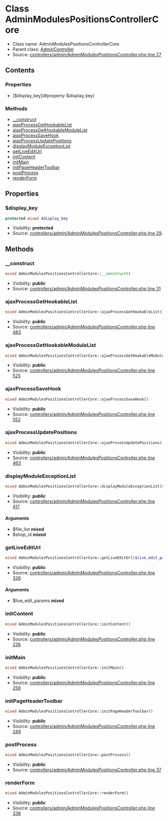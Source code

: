 Class AdminModulesPositionsControllerCore
=====================





* Class name: AdminModulesPositionsControllerCore
* Parent class: [AdminController](class.AdminControllerCore.md)
* Source: [controllers/admin/AdminModulesPositionsController.php line 27](https://github.com/PrestaShop/PrestaShop/blob/1.6.0.6/controllers/admin/AdminModulesPositionsController.php#L27)


Contents
--------


### Properties

* [$display_key](#property-$display_key)

### Methods

* [__construct](#method-__construct)
* [ajaxProcessGetHookableList](#method-ajaxProcessGetHookableList)
* [ajaxProcessGetHookableModuleList](#method-ajaxProcessGetHookableModuleList)
* [ajaxProcessSaveHook](#method-ajaxProcessSaveHook)
* [ajaxProcessUpdatePositions](#method-ajaxProcessUpdatePositions)
* [displayModuleExceptionList](#method-displayModuleExceptionList)
* [getLiveEditUrl](#method-getLiveEditUrl)
* [initContent](#method-initContent)
* [initMain](#method-initMain)
* [initPageHeaderToolbar](#method-initPageHeaderToolbar)
* [postProcess](#method-postProcess)
* [renderForm](#method-renderForm)




Properties
----------


### <a name="property-$display_key"></a>$display_key

```php
protected mixed $display_key
```





* Visibility: **protected**
* Source: [controllers/admin/AdminModulesPositionsController.php line 29](https://github.com/PrestaShop/PrestaShop/blob/1.6.0.6/controllers/admin/AdminModulesPositionsController.php#L29).


Methods
-------


### <a name="method-__construct"></a>__construct

```php
mixed AdminModulesPositionsControllerCore::__construct()
```





* Visibility: **public**
* Source: [controllers/admin/AdminModulesPositionsController.php line 31](https://github.com/PrestaShop/PrestaShop/blob/1.6.0.6/controllers/admin/AdminModulesPositionsController.php#L31)




### <a name="method-ajaxProcessGetHookableList"></a>ajaxProcessGetHookableList

```php
mixed AdminModulesPositionsControllerCore::ajaxProcessGetHookableList()
```





* Visibility: **public**
* Source: [controllers/admin/AdminModulesPositionsController.php line 483](https://github.com/PrestaShop/PrestaShop/blob/1.6.0.6/controllers/admin/AdminModulesPositionsController.php#L483)




### <a name="method-ajaxProcessGetHookableModuleList"></a>ajaxProcessGetHookableModuleList

```php
mixed AdminModulesPositionsControllerCore::ajaxProcessGetHookableModuleList()
```





* Visibility: **public**
* Source: [controllers/admin/AdminModulesPositionsController.php line 525](https://github.com/PrestaShop/PrestaShop/blob/1.6.0.6/controllers/admin/AdminModulesPositionsController.php#L525)




### <a name="method-ajaxProcessSaveHook"></a>ajaxProcessSaveHook

```php
mixed AdminModulesPositionsControllerCore::ajaxProcessSaveHook()
```





* Visibility: **public**
* Source: [controllers/admin/AdminModulesPositionsController.php line 552](https://github.com/PrestaShop/PrestaShop/blob/1.6.0.6/controllers/admin/AdminModulesPositionsController.php#L552)




### <a name="method-ajaxProcessUpdatePositions"></a>ajaxProcessUpdatePositions

```php
mixed AdminModulesPositionsControllerCore::ajaxProcessUpdatePositions()
```





* Visibility: **public**
* Source: [controllers/admin/AdminModulesPositionsController.php line 463](https://github.com/PrestaShop/PrestaShop/blob/1.6.0.6/controllers/admin/AdminModulesPositionsController.php#L463)




### <a name="method-displayModuleExceptionList"></a>displayModuleExceptionList

```php
mixed AdminModulesPositionsControllerCore::displayModuleExceptionList($file_list, $shop_id)
```





* Visibility: **public**
* Source: [controllers/admin/AdminModulesPositionsController.php line 417](https://github.com/PrestaShop/PrestaShop/blob/1.6.0.6/controllers/admin/AdminModulesPositionsController.php#L417)


#### Arguments
* $file_list **mixed**
* $shop_id **mixed**



### <a name="method-getLiveEditUrl"></a>getLiveEditUrl

```php
mixed AdminModulesPositionsControllerCore::getLiveEditUrl($live_edit_params)
```





* Visibility: **public**
* Source: [controllers/admin/AdminModulesPositionsController.php line 326](https://github.com/PrestaShop/PrestaShop/blob/1.6.0.6/controllers/admin/AdminModulesPositionsController.php#L326)


#### Arguments
* $live_edit_params **mixed**



### <a name="method-initContent"></a>initContent

```php
mixed AdminModulesPositionsControllerCore::initContent()
```





* Visibility: **public**
* Source: [controllers/admin/AdminModulesPositionsController.php line 226](https://github.com/PrestaShop/PrestaShop/blob/1.6.0.6/controllers/admin/AdminModulesPositionsController.php#L226)




### <a name="method-initMain"></a>initMain

```php
mixed AdminModulesPositionsControllerCore::initMain()
```





* Visibility: **public**
* Source: [controllers/admin/AdminModulesPositionsController.php line 259](https://github.com/PrestaShop/PrestaShop/blob/1.6.0.6/controllers/admin/AdminModulesPositionsController.php#L259)




### <a name="method-initPageHeaderToolbar"></a>initPageHeaderToolbar

```php
mixed AdminModulesPositionsControllerCore::initPageHeaderToolbar()
```





* Visibility: **public**
* Source: [controllers/admin/AdminModulesPositionsController.php line 248](https://github.com/PrestaShop/PrestaShop/blob/1.6.0.6/controllers/admin/AdminModulesPositionsController.php#L248)




### <a name="method-postProcess"></a>postProcess

```php
mixed AdminModulesPositionsControllerCore::postProcess()
```





* Visibility: **public**
* Source: [controllers/admin/AdminModulesPositionsController.php line 37](https://github.com/PrestaShop/PrestaShop/blob/1.6.0.6/controllers/admin/AdminModulesPositionsController.php#L37)




### <a name="method-renderForm"></a>renderForm

```php
mixed AdminModulesPositionsControllerCore::renderForm()
```





* Visibility: **public**
* Source: [controllers/admin/AdminModulesPositionsController.php line 338](https://github.com/PrestaShop/PrestaShop/blob/1.6.0.6/controllers/admin/AdminModulesPositionsController.php#L338)



